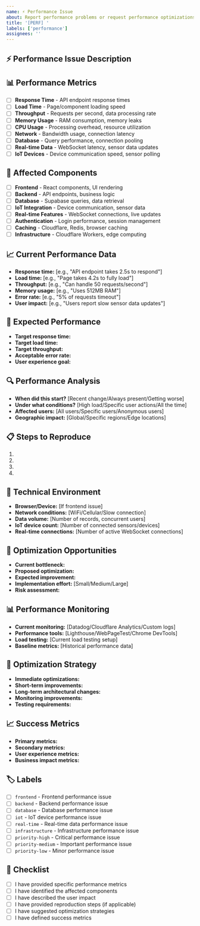 ```yaml
---
name: ⚡ Performance Issue
about: Report performance problems or request performance optimizations
title: '[PERF] '
labels: ['performance']
assignees: ''
---
```


## ⚡ Performance Issue Description
<!-- A clear and concise description of the performance problem or optimization needed. -->

## 📊 Performance Metrics
<!-- What specific performance metrics are affected? -->
- [ ] **Response Time** - API endpoint response times
- [ ] **Load Time** - Page/component loading speed
- [ ] **Throughput** - Requests per second, data processing rate
- [ ] **Memory Usage** - RAM consumption, memory leaks
- [ ] **CPU Usage** - Processing overhead, resource utilization
- [ ] **Network** - Bandwidth usage, connection latency
- [ ] **Database** - Query performance, connection pooling
- [ ] **Real-time Data** - WebSocket latency, sensor data updates
- [ ] **IoT Devices** - Device communication speed, sensor polling

## 🎯 Affected Components
<!-- Which parts of the system are experiencing performance issues? -->
- [ ] **Frontend** - React components, UI rendering
- [ ] **Backend** - API endpoints, business logic
- [ ] **Database** - Supabase queries, data retrieval
- [ ] **IoT Integration** - Device communication, sensor data
- [ ] **Real-time Features** - WebSocket connections, live updates
- [ ] **Authentication** - Login performance, session management
- [ ] **Caching** - Cloudflare, Redis, browser caching
- [ ] **Infrastructure** - Cloudflare Workers, edge computing

## 📈 Current Performance Data
<!-- Provide specific performance measurements: -->
- **Response time:** [e.g., "API endpoint takes 2.5s to respond"]
- **Load time:** [e.g., "Page takes 4.2s to fully load"]
- **Throughput:** [e.g., "Can handle 50 requests/second"]
- **Memory usage:** [e.g., "Uses 512MB RAM"]
- **Error rate:** [e.g., "5% of requests timeout"]
- **User impact:** [e.g., "Users report slow sensor data updates"]

## 🎯 Expected Performance
<!-- What performance level do you expect? -->
- **Target response time:**
- **Target load time:**
- **Target throughput:**
- **Acceptable error rate:**
- **User experience goal:**

## 🔍 Performance Analysis
<!-- Help identify the root cause: -->
- **When did this start?** [Recent change/Always present/Getting worse]
- **Under what conditions?** [High load/Specific user actions/All the time]
- **Affected users:** [All users/Specific users/Anonymous users]
- **Geographic impact:** [Global/Specific regions/Edge locations]

## 📋 Steps to Reproduce
<!-- If this is a reproducible performance issue: -->
1. 
2. 
3. 
4. 

## 🔧 Technical Environment
<!-- Provide technical context: -->
- **Browser/Device:** [If frontend issue]
- **Network conditions:** [WiFi/Cellular/Slow connection]
- **Data volume:** [Number of records, concurrent users]
- **IoT device count:** [Number of connected sensors/devices]
- **Real-time connections:** [Number of active WebSocket connections]

## 🚀 Optimization Opportunities
<!-- If this is a performance improvement request: -->
- **Current bottleneck:**
- **Proposed optimization:**
- **Expected improvement:**
- **Implementation effort:** [Small/Medium/Large]
- **Risk assessment:**

## 📊 Performance Monitoring
<!-- What monitoring/tools are available? -->
- **Current monitoring:** [Datadog/Cloudflare Analytics/Custom logs]
- **Performance tools:** [Lighthouse/WebPageTest/Chrome DevTools]
- **Load testing:** [Current load testing setup]
- **Baseline metrics:** [Historical performance data]

## 🎯 Optimization Strategy
<!-- How should this performance issue be addressed? -->
- **Immediate optimizations:**
- **Short-term improvements:**
- **Long-term architectural changes:**
- **Monitoring improvements:**
- **Testing requirements:**

## 📈 Success Metrics
<!-- How will we measure success? -->
- **Primary metrics:**
- **Secondary metrics:**
- **User experience metrics:**
- **Business impact metrics:**

## 🏷️ Labels
<!-- Add relevant labels for categorization: -->
- [ ] `frontend` - Frontend performance issue
- [ ] `backend` - Backend performance issue
- [ ] `database` - Database performance issue
- [ ] `iot` - IoT device performance issue
- [ ] `real-time` - Real-time data performance issue
- [ ] `infrastructure` - Infrastructure performance issue
- [ ] `priority-high` - Critical performance issue
- [ ] `priority-medium` - Important performance issue
- [ ] `priority-low` - Minor performance issue

## 📝 Checklist
- [ ] I have provided specific performance metrics
- [ ] I have identified the affected components
- [ ] I have described the user impact
- [ ] I have provided reproduction steps (if applicable)
- [ ] I have suggested optimization strategies
- [ ] I have defined success metrics 